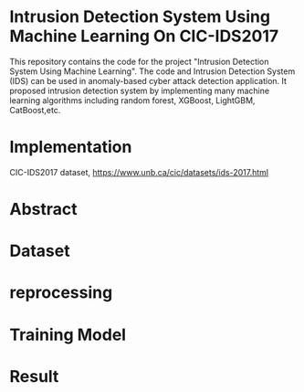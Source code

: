 # Intrusion Detection System Using Machine Learning On CIC-IDS2017
This repository contains the code for the project "Intrusion Detection System Using Machine Learning". The code and Intrusion Detection System (IDS) can be used in anomaly-based cyber attack detection application.
It proposed intrusion detection system by implementing many machine learning algorithms including random forest, XGBoost, LightGBM, CatBoost,etc.
# Implementation
CIC-IDS2017 dataset,
https://www.unb.ca/cic/datasets/ids-2017.html
# Abstract
# Dataset
# reprocessing
# Training Model
# Result
